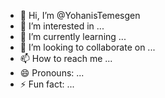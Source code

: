 - 👋 Hi, I’m @YohanisTemesgen
- 👀 I’m interested in ...
- 🌱 I’m currently learning ...
- 💞️ I’m looking to collaborate on ...
- 📫 How to reach me ...
- 😄 Pronouns: ...
- ⚡ Fun fact: ...

<!---
YohanisTemesgen/YohanisTemesgen is a ✨ special ✨ repository because its `README.md` (this file) appears on your GitHub profile.
You can click the Preview link to take a look at your changes.
--->
